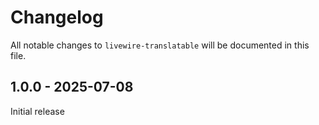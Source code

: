 # Changelog

All notable changes to `livewire-translatable` will be documented in this file.

## 1.0.0 - 2025-07-08

Initial release
